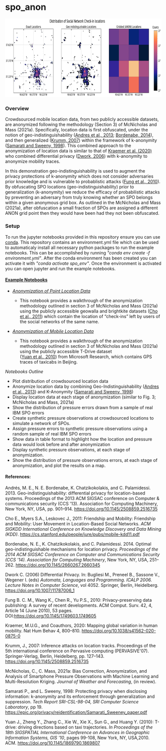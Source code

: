 # spo_anon
<img width="1680" height="255" src="anon_example.png">

### Overview
Crowdsourced mobile location data, from two publicly accessible datasets, are anonymized following the methodology (Section 3) of McNicholas and Mass (2021a).
Specifically, location data is first obfuscated, under the notion of geo-indistinguishability ([Andres et al., 2013](https://doi.org/10.1145/2508859.2516735); [Bordenabe, 2014](https://doi.org/10.1145/2660267.2660345)), and then generalized ([Krumm, 2007](https://doi.org/10.1145/2508859.2516735)) within the framework of k-anonymity ([Samarati and Sweeny, 1998](https://epic.org/privacy/reidentification/Samarati_Sweeney_paper.pdf)). This combined approach to the anonymization of location data is similar to that of [Kraemer et al. (2020)](https://doi.org/10.1038/s41562-020-0875-0) who combined differential privacy ([Dwork, 2006](https://doi.org/10.1007/11787006_1)) with k-anonymity to anonymize mobility traces.

In this demonstration geo-indistinguishability is used to augment the privacy protections of k-anonymity which does not consider adversaries prior knowledge and is vulnerable to probablistic attacks ([Fung et al., 2010](https://doi.org/10.1145/1749603.1749605)). By obfuscating SPO locations (geo-indistinguishability) prior to generalization (k-anonymity) we reduce the efficacy of probabilistic attacks by preventing an adversary from truly knowing whether an SPO belongs within a given anonymous grid box. As outlined in the McNicholas and Mass (2021a), after obfuscation a small fraction of SPOs are assigned a different ANON grid point then they would have been had they not been obfuscated. 

### Setup
To run the jupyter notebooks provided in this repository ensure you can use [conda](https://docs.conda.io/en/latest/). This repository contains an environment.yml file which can be used to automaticaly install all necessary python packages to run the example notebooks. This can be accomplished by running *"conda env create -f environment.yml"*. After the conda environment has been created you can activate it with *"conda activate spo_env"*. Once the environment is activated you can open jupyter and run the example notebooks.

#### [Example Notebooks](https://nbviewer.jupyter.org/github/cmac994/spo_anon/tree/master/example_notebooks/)

- [*Anonymization of Point Location Data*](https://nbviewer.jupyter.org/github/cmac994/spo_anon/blob/master/example_notebooks/SPO_Anonymization_Point_Data.ipynb)
   - This notebook provides a walkthrough of the anonymization methodology outlined in section 3 of McNicholas and Mass (2021a) using the publicly accessible geowalla and
   brightkite datasets ([Cho et al., 2011](https://cs.stanford.edu/people/jure/pubs/mobile-kdd11.pdf)) which contain the location of “check-ins” left by users of the social 
   networks of the same name.

- [*Anonymization of Mobile Location Data*](https://nbviewer.jupyter.org/github/cmac994/spo_anon/blob/master/example_notebooks/SPO_Anonymization_Mobile_Data.ipynb)
   - This notebook provides a walkthrough of the anonymization methodology outlined in section 3 of McNicholas and Mass (2021a) using the publicly accessible T-Drive dataset     
   ([Yuan et al., 2010](https://doi.org/10.1145/1869790.1869807)) from Microsoft Research, which contains GPS traces of taxicabs in Beijing. 
   
*Notebooks Outline*
  - Plot distribution of crowdsourced location data
  - Anonymize location data by combining Geo-Indistinguishability ([Andres et al., 2013](https://doi.org/10.1145/2508859.2516735)) and K-Anonymity ([Samarati and Sweeny, 1998](https://epic.org/privacy/reidentification/Samarati_Sweeney_paper.pdf))
  - Display location data at each stage of anonymization (similar to Fig. 3; McNicholas and Mass, 2021a)
  - Show the distribution of pressure errors drawn from a sample of real IBM SPO errors
  - Create synthetic pressure observations at crowdsourced locations to simulate a network of SPOs. 
  - Assign pressure errors to synthetic pressure observations using a random sample of real IBM SPO errors
  - Show data in table format to highlight how the location and pressure data would look before and after anonymization
  - Display synthetic pressure observations, at each stage of anonymization.
  - Show the distribution of pressure observations errors, at each stage of anonymization, and plot the results on a map.

#### References:

Andrés, M. E., N. E. Bordenabe, K. Chatzikokolakis, and C. Palamidessi. 2013. Geo-indistinguishability: differential privacy for location-based systems. Proceedings of the 2013 ACM SIGSAC conference on Computer & communications security (CCS '13). Association for Computing Machinery, New York, NY, USA, pp. 901–914. https://doi.org/10.1145/2508859.2516735

Cho E., Myers S.A., Leskovec J., 2011: Friendship and Mobility: Friendship and Mobility: User Movement in Location-Based Social Networks. *ACM SIGKDD International Conference on Knowledge Discovery and Data Mining (KDD)*. https://cs.stanford.edu/people/jure/pubs/mobile-kdd11.pdf

Bordenabe, N. E., K. Chatzikokolakis, and C. Palamidessi. 2014. Optimal geo-indistinguishable mechanisms for location privacy. *Proceedings of the 2014 ACM SIGSAC Conference on Computer and Communications Security (CCS '14). Association for Computing Machinery*, New York, NY, USA, 251–262. https://doi.org/10.1145/2660267.2660345

Dwork C. (2006) Differential Privacy. In: Bugliesi M., Preneel B., Sassone V., Wegener I. (eds) *Automata, Languages and Programming. ICALP 2006. Lecture Notes in Computer Science*, vol 4052. Springer, Berlin, Heidelberg. https://doi.org/10.1007/11787006_1

Fung B. C. M., Wang K., Chen R., Yu P.S., 2010: Privacy-preserving data publishing: A survey of recent developments. ACM Comput. Surv. 42, 4, Article 14 (June 2010), 53 pages. DOI:https://doi.org/10.1145/1749603.1749605

Kraemer, M.U.G., and Coauthors, 2020: Mapping global variation in human mobility. Nat Hum Behav 4, 800–810. https://doi.org/10.1038/s41562-020-0875-0

Krumm, J., 2007: Inference attacks on location tracks. Proceedings of the 5th international conference on Pervasive computing (PERVASIVE'07). Springer-Verlag, Berlin, Heidelberg, pp. 127–143. https://doi.org/10.1145/2508859.2516735

McNicholas, C., C. Mass, 2021a: Bias Correction, Anonymization, and Analysis of Smartphone Pressure Observations with Machine Learning and Multi-Resolution Kriging. *Journal of Weather and Forecasting*, (in review).

Samarati P., and L. Sweeny, 1998: Protecting privacy when disclosing information: k-anonymity and its enforcement through generalization and suppression. *Tech Report SRI-CSL-98-04, SRI Computer Science Laboratory*, pp 19. https://epic.org/privacy/reidentification/Samarati_Sweeney_paper.pdf

Yuan J., Zheng Y., Zhang C., Xie W., Xie X., Sun G., and Huang Y. (2010): T-drive: driving directions based on taxi trajectories. *In Proceedings of the 18th SIGSPATIAL International Conference on Advances in Geographic Information Systems, GIS '10*, pages 99-108, New York, NY, USA,2010. ACM. https://doi.org/10.1145/1869790.1869807
